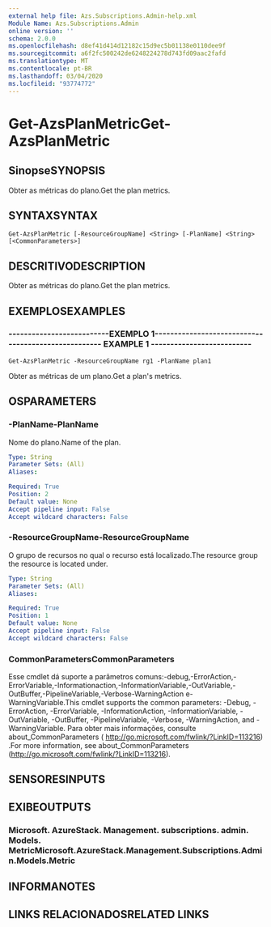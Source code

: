 ```yaml
---
external help file: Azs.Subscriptions.Admin-help.xml
Module Name: Azs.Subscriptions.Admin
online version: ''
schema: 2.0.0
ms.openlocfilehash: d8ef41d414d12182c15d9ec5b01138e0110dee9f
ms.sourcegitcommit: a6f2fc500242de6248224278d743fd09aac2fafd
ms.translationtype: MT
ms.contentlocale: pt-BR
ms.lasthandoff: 03/04/2020
ms.locfileid: "93774772"
---
```

# <span data-ttu-id="52dac-101">Get-AzsPlanMetric</span><span class="sxs-lookup"><span data-stu-id="52dac-101">Get-AzsPlanMetric</span></span>

## <span data-ttu-id="52dac-102">Sinopse</span><span class="sxs-lookup"><span data-stu-id="52dac-102">SYNOPSIS</span></span>
<span data-ttu-id="52dac-103">Obter as métricas do plano.</span><span class="sxs-lookup"><span data-stu-id="52dac-103">Get the plan metrics.</span></span>

## <span data-ttu-id="52dac-104">SYNTAX</span><span class="sxs-lookup"><span data-stu-id="52dac-104">SYNTAX</span></span>

```
Get-AzsPlanMetric [-ResourceGroupName] <String> [-PlanName] <String> [<CommonParameters>]
```

## <span data-ttu-id="52dac-105">DESCRITIVO</span><span class="sxs-lookup"><span data-stu-id="52dac-105">DESCRIPTION</span></span>
<span data-ttu-id="52dac-106">Obter as métricas do plano.</span><span class="sxs-lookup"><span data-stu-id="52dac-106">Get the plan metrics.</span></span>

## <span data-ttu-id="52dac-107">EXEMPLOS</span><span class="sxs-lookup"><span data-stu-id="52dac-107">EXAMPLES</span></span>

### <span data-ttu-id="52dac-108">--------------------------EXEMPLO 1--------------------------</span><span class="sxs-lookup"><span data-stu-id="52dac-108">-------------------------- EXAMPLE 1 --------------------------</span></span>
```
Get-AzsPlanMetric -ResourceGroupName rg1 -PlanName plan1
```

<span data-ttu-id="52dac-109">Obter as métricas de um plano.</span><span class="sxs-lookup"><span data-stu-id="52dac-109">Get a plan's metrics.</span></span>

## <span data-ttu-id="52dac-110">OS</span><span class="sxs-lookup"><span data-stu-id="52dac-110">PARAMETERS</span></span>

### <span data-ttu-id="52dac-111">-PlanName</span><span class="sxs-lookup"><span data-stu-id="52dac-111">-PlanName</span></span>
<span data-ttu-id="52dac-112">Nome do plano.</span><span class="sxs-lookup"><span data-stu-id="52dac-112">Name of the plan.</span></span>

```yaml
Type: String
Parameter Sets: (All)
Aliases: 

Required: True
Position: 2
Default value: None
Accept pipeline input: False
Accept wildcard characters: False
```

### <span data-ttu-id="52dac-113">-ResourceGroupName</span><span class="sxs-lookup"><span data-stu-id="52dac-113">-ResourceGroupName</span></span>
<span data-ttu-id="52dac-114">O grupo de recursos no qual o recurso está localizado.</span><span class="sxs-lookup"><span data-stu-id="52dac-114">The resource group the resource is located under.</span></span>

```yaml
Type: String
Parameter Sets: (All)
Aliases: 

Required: True
Position: 1
Default value: None
Accept pipeline input: False
Accept wildcard characters: False
```

### <span data-ttu-id="52dac-115">CommonParameters</span><span class="sxs-lookup"><span data-stu-id="52dac-115">CommonParameters</span></span>
<span data-ttu-id="52dac-116">Esse cmdlet dá suporte a parâmetros comuns:-debug,-ErrorAction,-ErrorVariable,-Informationaction,-InformationVariable,-OutVariable,-OutBuffer,-PipelineVariable,-Verbose-WarningAction e-WarningVariable.</span><span class="sxs-lookup"><span data-stu-id="52dac-116">This cmdlet supports the common parameters: -Debug, -ErrorAction, -ErrorVariable, -InformationAction, -InformationVariable, -OutVariable, -OutBuffer, -PipelineVariable, -Verbose, -WarningAction, and -WarningVariable.</span></span> <span data-ttu-id="52dac-117">Para obter mais informações, consulte about_CommonParameters ( http://go.microsoft.com/fwlink/?LinkID=113216) .</span><span class="sxs-lookup"><span data-stu-id="52dac-117">For more information, see about_CommonParameters (http://go.microsoft.com/fwlink/?LinkID=113216).</span></span>

## <span data-ttu-id="52dac-118">SENSORES</span><span class="sxs-lookup"><span data-stu-id="52dac-118">INPUTS</span></span>

## <span data-ttu-id="52dac-119">EXIBE</span><span class="sxs-lookup"><span data-stu-id="52dac-119">OUTPUTS</span></span>

### <span data-ttu-id="52dac-120">Microsoft. AzureStack. Management. subscriptions. admin. Models. Metric</span><span class="sxs-lookup"><span data-stu-id="52dac-120">Microsoft.AzureStack.Management.Subscriptions.Admin.Models.Metric</span></span>

## <span data-ttu-id="52dac-121">INFORMA</span><span class="sxs-lookup"><span data-stu-id="52dac-121">NOTES</span></span>

## <span data-ttu-id="52dac-122">LINKS RELACIONADOS</span><span class="sxs-lookup"><span data-stu-id="52dac-122">RELATED LINKS</span></span>

